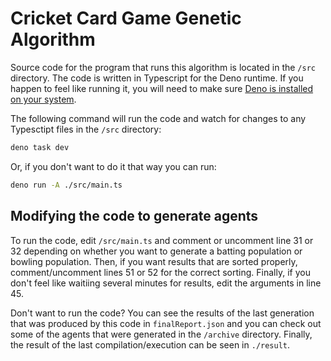 # Cricket Card Game Genetic Algorithm

Source code for the program that runs this algorithm is located in the `/src`
directory. The code is written in Typescript for the Deno runtime. If you happen
to feel like running it, you will need to make sure
[Deno is installed on your system](https://deno.land/manual@v1.32.1/getting_started/installation).

The following command will run the code and watch for changes to any Typesctipt
files in the `/src` directory:

```bash
deno task dev
```

Or, if you don't want to do it that way you can run:

```bash
deno run -A ./src/main.ts
```

## Modifying the code to generate agents

To run the code, edit `/src/main.ts` and comment or uncomment line 31 or 32
depending on whether you want to generate a batting population or bowling
population. Then, if you want results that are sorted properly,
comment/uncomment lines 51 or 52 for the correct sorting. Finally, if you don't
feel like waitiing several minutes for results, edit the arguments in line 45.

Don't want to run the code? You can see the results of the last generation that
was produced by this code in `finalReport.json` and you can check out some of
the agents that were generated in the `/archive` directory. Finally, the result
of the last compilation/execution can be seen in `./result`.
